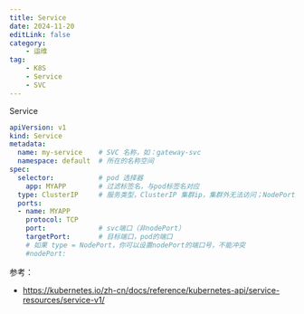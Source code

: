 ```yaml
---
title: Service
date: 2024-11-20
editLink: false
category:
    - 运维
tag: 
    - K8S
    - Service
    - SVC
---
```


Service

```yaml
apiVersion: v1
kind: Service
metadata:
  name: my-service    # SVC 名称，如：gateway-svc
  namespace: default  # 所在的名称空间
spec:
  selector:           # pod 选择器
    app: MYAPP        # 过滤标签名，与pod标签名对应
  type: ClusterIP     # 服务类型，ClusterIP 集群ip，集群外无法访问；NodePort，通过每个节点上的 IP 和静态端口（NodePort）公开 Service
  ports:
  - name: MYAPP
    protocol: TCP
    port:             # svc端口（非nodePort）
    targetPort:       # 目标端口，pod的端口
    # 如果 type = NodePort，你可以设置nodePort的端口号，不能冲突
    #nodePort: 
```

参考：
- https://kubernetes.io/zh-cn/docs/reference/kubernetes-api/service-resources/service-v1/
